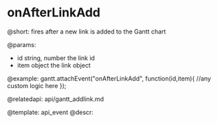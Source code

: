 onAfterLinkAdd
=============
@short: fires after a new link is added to the Gantt chart

@params:
- id		string, number			the link id
- item		object					the link object 

@example:
gantt.attachEvent("onAfterLinkAdd", function(id,item){
    //any custom logic here
});


@relatedapi:
	api/gantt_addlink.md

@template:	api_event
@descr:

